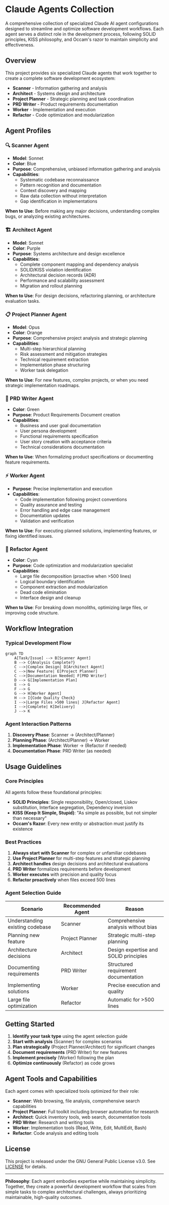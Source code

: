 # Claude Agents Collection

A comprehensive collection of specialized Claude AI agent configurations designed to streamline and optimize software development workflows. Each agent serves a distinct role in the development process, following SOLID principles, KISS philosophy, and Occam's razor to maintain simplicity and effectiveness.

## Overview

This project provides six specialized Claude agents that work together to create a complete software development ecosystem:

- **Scanner** - Information gathering and analysis
- **Architect** - Systems design and architecture
- **Project Planner** - Strategic planning and task coordination
- **PRD Writer** - Product requirements documentation
- **Worker** - Implementation and execution
- **Refactor** - Code optimization and modularization

## Agent Profiles

### 🔍 Scanner Agent

- **Model**: Sonnet
- **Color**: Blue
- **Purpose**: Comprehensive, unbiased information gathering and analysis
- **Capabilities**:
  - Systematic codebase reconnaissance
  - Pattern recognition and documentation
  - Context discovery and mapping
  - Raw data collection without interpretation
  - Gap identification in implementations

**When to Use**: Before making any major decisions, understanding complex bugs, or analyzing existing architectures.

### 🏗️ Architect Agent

- **Model**: Sonnet
- **Color**: Purple
- **Purpose**: Systems architecture and design excellence
- **Capabilities**:
  - Complete component mapping and dependency analysis
  - SOLID/KISS violation identification
  - Architectural decision records (ADR)
  - Performance and scalability assessment
  - Migration and rollout planning

**When to Use**: For design decisions, refactoring planning, or architecture evaluation tasks.

### 📋 Project Planner Agent

- **Model**: Opus
- **Color**: Orange
- **Purpose**: Comprehensive project analysis and strategic planning
- **Capabilities**:
  - Multi-step hierarchical planning
  - Risk assessment and mitigation strategies
  - Technical requirement extraction
  - Implementation phase structuring
  - Worker task delegation

**When to Use**: For new features, complex projects, or when you need strategic implementation roadmaps.

### 📄 PRD Writer Agent

- **Color**: Green
- **Purpose**: Product Requirements Document creation
- **Capabilities**:
  - Business and user goal documentation
  - User persona development
  - Functional requirements specification
  - User story creation with acceptance criteria
  - Technical considerations documentation

**When to Use**: When formalizing product specifications or documenting feature requirements.

### ⚡ Worker Agent

- **Purpose**: Precise implementation and execution
- **Capabilities**:
  - Code implementation following project conventions
  - Quality assurance and testing
  - Error handling and edge case management
  - Documentation updates
  - Validation and verification

**When to Use**: For executing planned solutions, implementing features, or fixing identified issues.

### 🔧 Refactor Agent

- **Color**: Cyan
- **Purpose**: Code optimization and modularization specialist
- **Capabilities**:
  - Large file decomposition (proactive when >500 lines)
  - Logical boundary identification
  - Component extraction and modularization
  - Dead code elimination
  - Interface design and cleanup

**When to Use**: For breaking down monoliths, optimizing large files, or improving code structure.

## Workflow Integration

### Typical Development Flow

```mermaid
graph TD
    A[Task/Issue] --> B[Scanner Agent]
    B --> C{Analysis Complete?}
    C -->|Complex Design| D[Architect Agent]
    C -->|New Feature| E[Project Planner]
    C -->|Documentation Needed| F[PRD Writer]
    D --> G[Implementation Plan]
    E --> G
    F --> G
    G --> H[Worker Agent]
    H --> I{Code Quality Check}
    I -->|Large Files >500 lines| J[Refactor Agent]
    I -->|Complete| K[Delivery]
    J --> K
```

### Agent Interaction Patterns

1. **Discovery Phase**: Scanner → (Architect/Planner)
2. **Planning Phase**: (Architect/Planner) → Worker
3. **Implementation Phase**: Worker → (Refactor if needed)
4. **Documentation Phase**: PRD Writer (as needed)

## Usage Guidelines

### Core Principles

All agents follow these foundational principles:

- **SOLID Principles**: Single responsibility, Open/closed, Liskov substitution, Interface segregation, Dependency inversion
- **KISS (Keep It Simple, Stupid)**: "As simple as possible, but not simpler than necessary"
- **Occam's Razor**: Every new entity or abstraction must justify its existence

### Best Practices

1. **Always start with Scanner** for complex or unfamiliar codebases
2. **Use Project Planner** for multi-step features and strategic planning
3. **Architect handles** design decisions and architectural evaluations
4. **PRD Writer** formalizes requirements before development
5. **Worker executes** with precision and quality focus
6. **Refactor proactively** when files exceed 500 lines

### Agent Selection Guide

| Scenario                        | Recommended Agent | Reason                                |
| ------------------------------- | ----------------- | ------------------------------------- |
| Understanding existing codebase | Scanner           | Comprehensive analysis without bias   |
| Planning new feature            | Project Planner   | Strategic multi-step planning         |
| Architecture decisions          | Architect         | Design expertise and SOLID principles |
| Documenting requirements        | PRD Writer        | Structured requirement documentation  |
| Implementing solutions          | Worker            | Precise execution and quality         |
| Large file optimization         | Refactor          | Automatic for >500 lines              |

## Getting Started

1. **Identify your task type** using the agent selection guide
2. **Start with analysis** (Scanner) for complex scenarios
3. **Plan strategically** (Project Planner/Architect) for significant changes
4. **Document requirements** (PRD Writer) for new features
5. **Implement precisely** (Worker) following the plan
6. **Optimize continuously** (Refactor) as code grows

## Agent Tools and Capabilities

Each agent comes with specialized tools optimized for their role:

- **Scanner**: Web browsing, file analysis, comprehensive search capabilities
- **Project Planner**: Full toolkit including browser automation for research
- **Architect**: Quick inventory tools, web search, documentation tools
- **PRD Writer**: Research and writing tools
- **Worker**: Implementation tools (Read, Write, Edit, MultiEdit, Bash)
- **Refactor**: Code analysis and editing tools

## License

This project is released under the GNU General Public License v3.0. See [LICENSE](LICENSE) for details.

---

**Philosophy**: Each agent embodies expertise while maintaining simplicity. Together, they create a powerful development workflow that scales from simple tasks to complex architectural challenges, always prioritizing maintainable, high-quality outcomes.

